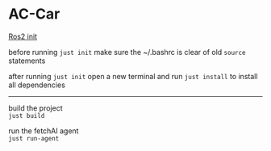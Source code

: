 # AC-Car

[Ros2 init](https://github.com/Diplomarbeit-PGHFP-2024-2025/.github/blob/main/profile/Ros2.md)

before running `just init` make sure the ~/.bashrc is clear of old `source` statements

after running `just init` open a new terminal and run `just install` to install all dependencies

---

build the project <br>
`just build`

run the fetchAI agent <br>
`just run-agent`